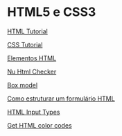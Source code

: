 <!DOCTYPE html>
<html lang="pt-BR">
<head>
    <meta charset="UTF-8">
    <meta http-equiv="X-UA-Compatible" content="IE=edge">
    <meta name="viewport" content="width=device-width, initial-scale=1.0">
</head>
<body>
    <h1 id="heading-one" class="darkred">
        HTML5 e CSS3        
    </h1> 
    <p>
    <a href="https://www.w3schools.com/html/default.asp" target="_blank">HTML Tutorial</a>                  
    </p>
    <p>
    <a href="https://www.w3schools.com/css/default.asp" target="_blank">CSS Tutorial</a>                  
    </p>   
    <p>
    <a href="https://developer.mozilla.org/pt-BR/docs/Web/HTML/Element" target="_blank">Elementos HTML</a>                  
    </p>
    <p>
    <a href="https://validator.w3.org/nu/" target="_blank">Nu Html Checker</a>                  
    </p>
    <p>
    <a href="https://developer.mozilla.org/pt-BR/docs/Web/CSS/CSS_Box_Model/Introduction_to_the_CSS_box_model" target="_blank">Box model</a>                  
    </p>
    <p>
    <a href="https://developer.mozilla.org/pt-BR/docs/Learn/Forms/How_to_structure_a_web_form" target="_blank">Como estruturar um formulário HTML</a>                  
    </p>
    <p>
    <a href="https://www.w3schools.com/html/html_form_input_types.asp" target="_blank">HTML Input Types</a>                  
    </p>
    </p>
    <p>
    <a href="https://htmlcolorcodes.com/" target="_blank">Get HTML color codes</a>                  
    </p>
</body>
</html>